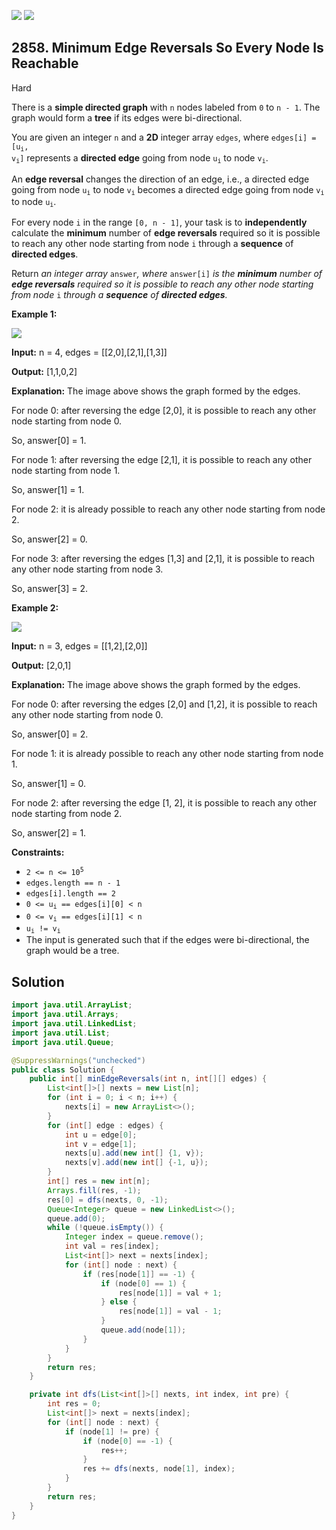 [![](https://img.shields.io/github/stars/javadev/LeetCode-in-Java?label=Stars&style=flat-square)](https://github.com/javadev/LeetCode-in-Java)
[![](https://img.shields.io/github/forks/javadev/LeetCode-in-Java?label=Fork%20me%20on%20GitHub%20&style=flat-square)](https://github.com/javadev/LeetCode-in-Java/fork)

## 2858\. Minimum Edge Reversals So Every Node Is Reachable

Hard

There is a **simple directed graph** with `n` nodes labeled from `0` to `n - 1`. The graph would form a **tree** if its edges were bi-directional.

You are given an integer `n` and a **2D** integer array `edges`, where <code>edges[i] = [u<sub>i</sub>, v<sub>i</sub>]</code> represents a **directed edge** going from node <code>u<sub>i</sub></code> to node <code>v<sub>i</sub></code>.

An **edge reversal** changes the direction of an edge, i.e., a directed edge going from node <code>u<sub>i</sub></code> to node <code>v<sub>i</sub></code> becomes a directed edge going from node <code>v<sub>i</sub></code> to node <code>u<sub>i</sub></code>.

For every node `i` in the range `[0, n - 1]`, your task is to **independently** calculate the **minimum** number of **edge reversals** required so it is possible to reach any other node starting from node `i` through a **sequence** of **directed edges**.

Return _an integer array_ `answer`_, where_ `answer[i]` _is the_ _**minimum** number of **edge reversals** required so it is possible to reach any other node starting from node_ `i` _through a **sequence** of **directed edges**._

**Example 1:**

![](https://assets.leetcode.com/uploads/2023/08/26/image-20230826221104-3.png)

**Input:** n = 4, edges = \[\[2,0],[2,1],[1,3]]

**Output:** [1,1,0,2]

**Explanation:** The image above shows the graph formed by the edges. 

For node 0: after reversing the edge [2,0], it is possible to reach any other node starting from node 0. 

So, answer[0] = 1. 

For node 1: after reversing the edge [2,1], it is possible to reach any other node starting from node 1. 

So, answer[1] = 1. 

For node 2: it is already possible to reach any other node starting from node 2. 

So, answer[2] = 0. 

For node 3: after reversing the edges [1,3] and [2,1], it is possible to reach any other node starting from node 3. 

So, answer[3] = 2.

**Example 2:**

![](https://assets.leetcode.com/uploads/2023/08/26/image-20230826225541-2.png)

**Input:** n = 3, edges = \[\[1,2],[2,0]]

**Output:** [2,0,1]

**Explanation:** The image above shows the graph formed by the edges. 

For node 0: after reversing the edges [2,0] and [1,2], it is possible to reach any other node starting from node 0. 

So, answer[0] = 2. 

For node 1: it is already possible to reach any other node starting from node 1. 

So, answer[1] = 0. 

For node 2: after reversing the edge [1, 2], it is possible to reach any other node starting from node 2. 

So, answer[2] = 1.

**Constraints:**

*   <code>2 <= n <= 10<sup>5</sup></code>
*   `edges.length == n - 1`
*   `edges[i].length == 2`
*   <code>0 <= u<sub>i</sub> == edges[i][0] < n</code>
*   <code>0 <= v<sub>i</sub> == edges[i][1] < n</code>
*   <code>u<sub>i</sub> != v<sub>i</sub></code>
*   The input is generated such that if the edges were bi-directional, the graph would be a tree.

## Solution

```java
import java.util.ArrayList;
import java.util.Arrays;
import java.util.LinkedList;
import java.util.List;
import java.util.Queue;

@SuppressWarnings("unchecked")
public class Solution {
    public int[] minEdgeReversals(int n, int[][] edges) {
        List<int[]>[] nexts = new List[n];
        for (int i = 0; i < n; i++) {
            nexts[i] = new ArrayList<>();
        }
        for (int[] edge : edges) {
            int u = edge[0];
            int v = edge[1];
            nexts[u].add(new int[] {1, v});
            nexts[v].add(new int[] {-1, u});
        }
        int[] res = new int[n];
        Arrays.fill(res, -1);
        res[0] = dfs(nexts, 0, -1);
        Queue<Integer> queue = new LinkedList<>();
        queue.add(0);
        while (!queue.isEmpty()) {
            Integer index = queue.remove();
            int val = res[index];
            List<int[]> next = nexts[index];
            for (int[] node : next) {
                if (res[node[1]] == -1) {
                    if (node[0] == 1) {
                        res[node[1]] = val + 1;
                    } else {
                        res[node[1]] = val - 1;
                    }
                    queue.add(node[1]);
                }
            }
        }
        return res;
    }

    private int dfs(List<int[]>[] nexts, int index, int pre) {
        int res = 0;
        List<int[]> next = nexts[index];
        for (int[] node : next) {
            if (node[1] != pre) {
                if (node[0] == -1) {
                    res++;
                }
                res += dfs(nexts, node[1], index);
            }
        }
        return res;
    }
}
```